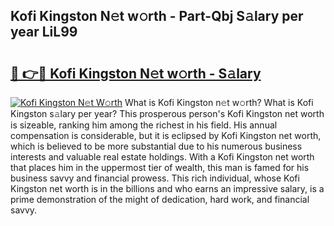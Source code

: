 ## Kofi Kingston N𝚎t w𝚘rth - Part-Qbj S𝚊lary per year LiL99

# <h2><a href="http://gc0dvbl.nevu.top/?p=Kofi+Kingston">🔗 👉🔴 Kofi Kingston N𝚎t w𝚘rth - S𝚊lary</a></h2>

[![Kofi Kingston N𝚎t W𝚘rth](https://i.imgur.com/Oavwk0R.jpeg)](http://gc0dvbl.nevu.top/?p=Kofi+Kingston)
What is Kofi Kingston n𝚎t w𝚘rth? What is Kofi Kingston s𝚊lary per year?
This prosperous person's Kofi Kingston net worth is sizeable, ranking him among the richest in his field. His annual compensation is considerable, but it is eclipsed by Kofi Kingston net worth, which is believed to be more substantial due to his numerous business interests and valuable real estate holdings. With a Kofi Kingston net worth that places him in the uppermost tier of wealth, this man is famed for his business savvy and financial prowess. This rich individual, whose Kofi Kingston net worth is in the billions and who earns an impressive salary, is a prime demonstration of the might of dedication, hard work, and financial savvy.

